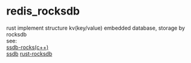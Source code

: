 # redis_rocksdb
rust implement structure kv(key/value) embedded database, storage by rocksdb  
see:  
[ssdb-rocks(c++)](https://github.com/ansoda/ssdb-rocksdb)  
[ssdb](https://ssdb.io/zh_cn/)
[rust-rocksdb](https://github.com/rust-rocksdb/rust-rocksdb)